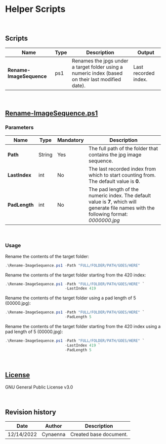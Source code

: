 # Helper Scripts

<br/>

## Scripts
|Name|Type|Description|Output|
|-|-|-|-|
|**Rename-ImageSequence**|ps1|Renames the jpgs under a target folder using a numeric index (based on their last modified date).|Last recorded index.|

<br/>

## [Rename-ImageSequence.ps1](https://github.com/cynaenna/helper-scripts/blob/main/Rename-ImageSequence.ps1)
### Parameters
|Name|Type|Mandatory|Description|
|-|-|-|-|
|**Path**|String|Yes|The full path of the folder that contains the jpg image sequence.|
|**LastIndex**|int|No|The last recorded index from which to start counting from. The default value is **0**.|
|**PadLength**|int|No|The pad length of the numeric index. The default value is **7**, which will generate file names with the following format: *0000000.jpg*|

<br/>

### Usage
Rename the contents of the target folder:
```ps1
.\Rename-ImageSequence.ps1 -Path "FULL/FOLDER/PATH/GOES/HERE"
```

Rename the contents of the target folder starting from the 420 index:
```ps1
.\Rename-ImageSequence.ps1 -Path "FULL/FOLDER/PATH/GOES/HERE" `
                           -LastIndex 419
```

Rename the contents of the target folder using a pad length of 5 (00000.jpg):
```ps1
.\Rename-ImageSequence.ps1 -Path "FULL/FOLDER/PATH/GOES/HERE" `
                           -PadLength 5
```

Rename the contents of the target folder starting from the 420 index using a pad length of 5 (00000.jpg):
```ps1
.\Rename-ImageSequence.ps1 -Path "FULL/FOLDER/PATH/GOES/HERE" `
                           -LastIndex 419 `
                           -PadLength 5
```

<br/>

## [License](https://github.com/cynaenna/helper-scripts/blob/main/LICENSE)
GNU General Public License v3.0

<br/>

## Revision history
|Date|Author|Description|
|-|-|-|
|12/14/2022|Cynaenna|Created base document.|